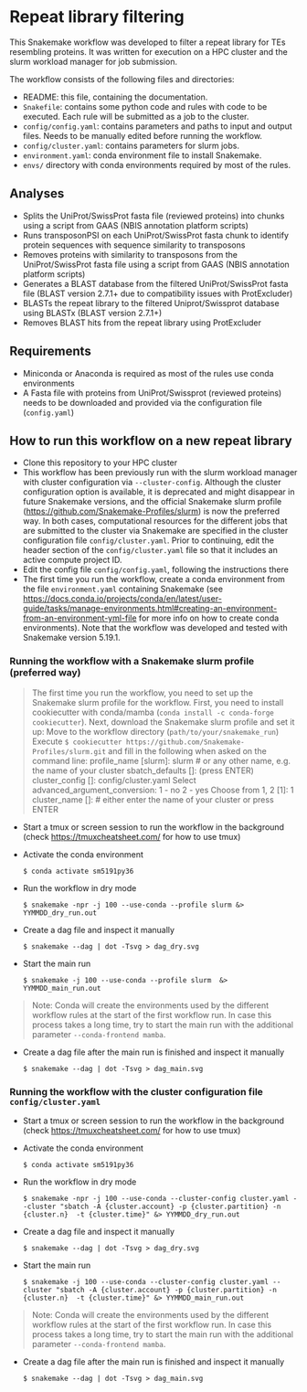 # Repeat library filtering

This Snakemake workflow was developed to filter a repeat library for TEs resembling proteins.
It was written for execution on a HPC cluster and the slurm workload manager for job submission.

The workflow consists of the following files and directories:

- README: this file, containing the documentation.
- `Snakefile`: contains some python code and rules with code to be executed. Each rule will be submitted as a job to the cluster.
- `config/config.yaml`: contains parameters and paths to input and output files. Needs to be manually edited before running the workflow.
- `config/cluster.yaml`: contains parameters for slurm jobs.
- `environment.yaml`: conda environment file to install Snakemake.
- `envs/` directory with conda environments required by most of the rules.

## Analyses

- Splits the UniProt/SwissProt fasta file (reviewed proteins) into chunks using a script from GAAS (NBIS annotation platform scripts)
- Runs transposonPSI on each UniProt/SwissProt fasta chunk to identify protein sequences with sequence similarity to transposons
- Removes proteins with similarity to transposons from the UniProt/SwissProt fasta file using a script from GAAS (NBIS annotation platform scripts)
- Generates a BLAST database from the filtered UniProt/SwissProt fasta file (BLAST version 2.7.1+ due to compatibility issues with ProtExcluder)
- BLASTs the repeat library to the filtered Uniprot/Swissprot database using BLASTx (BLAST version 2.7.1+)
- Removes BLAST hits from the repeat library using ProtExcluder


## Requirements

- Miniconda or Anaconda is required as most of the rules use conda environments
- A Fasta file with proteins from UniProt/Swissprot (reviewed proteins) needs to be downloaded and provided via the configuration file (`config.yaml`)


## How to run this workflow on a new repeat library

- Clone this repository to your HPC cluster
- This workflow has been previously run with the slurm workload manager with cluster configuration via `--cluster-config`. 
  Although the cluster configuration option is available, it is deprecated and might disappear in future Snakemake versions, 
  and the official Snakemake slurm profile (https://github.com/Snakemake-Profiles/slurm) is now the preferred way. In both cases, 
  computational resources for the different jobs that are submitted to the cluster via Snakemake are specified in the cluster 
  configuration file `config/cluster.yaml`. Prior to continuing, edit the header section of the `config/cluster.yaml` file so 
  that it includes an active compute project ID.
- Edit the config file `config/config.yaml`, following the instructions there
- The first time you run the workflow, create a conda environment from the file `environment.yaml` containing Snakemake
  (see https://docs.conda.io/projects/conda/en/latest/user-guide/tasks/manage-environments.html#creating-an-environment-from-an-environment-yml-file 
  for more info on how to create conda environments). Note that the workflow was developed and tested with Snakemake version 5.19.1.

### Running the workflow with a Snakemake slurm profile (preferred way)

> The first time you run the workflow, you need to set up the Snakemake slurm profile for the workflow. 
> First, you need to install cookiecutter with conda/mamba (`conda install -c conda-forge cookiecutter`). 
> Next, download the Snakemake slurm profile and set it up:
> Move to the workflow directory (`path/to/your/snakemake_run`)
> Execute `$ cookiecutter https://github.com/Snakemake-Profiles/slurm.git` and fill in the following when asked on the command line:
> profile_name [slurm]: slurm # or any other name, e.g. the name of your cluster
> sbatch_defaults []: (press ENTER)
> cluster_config []: config/cluster.yaml
> Select advanced_argument_conversion:
> 1 - no
> 2 - yes
> Choose from 1, 2 [1]: 1
> cluster_name []: # either enter the name of your cluster or press ENTER

- Start a tmux or screen session to run the workflow in the background (check https://tmuxcheatsheet.com/ for how to use tmux)

- Activate the conda environment 

    `$ conda activate sm5191py36`

- Run the workflow in dry mode

    `$ snakemake -npr -j 100 --use-conda --profile slurm &> YYMMDD_dry_run.out`

- Create a dag file and inspect it manually

    `$ snakemake --dag | dot -Tsvg > dag_dry.svg`

- Start the main run

    `$ snakemake -j 100 --use-conda --profile slurm  &> YYMMDD_main_run.out`

> Note: Conda will create the environments used by the different workflow rules at the start of the first workflow run.
> In case this process takes a long time, try to start the main run with the additional parameter `--conda-frontend mamba`.

- Create a dag file after the main run is finished and inspect it manually

    `$ snakemake --dag | dot -Tsvg > dag_main.svg`


### Running the workflow with the cluster configuration file `config/cluster.yaml`

- Start a tmux or screen session to run the workflow in the background (check https://tmuxcheatsheet.com/ for how to use tmux)

- Activate the conda environment 

    `$ conda activate sm5191py36`

- Run the workflow in dry mode

    `$ snakemake -npr -j 100 --use-conda --cluster-config cluster.yaml --cluster "sbatch -A {cluster.account} -p {cluster.partition} -n {cluster.n}  -t {cluster.time}" &> YYMMDD_dry_run.out`

- Create a dag file and inspect it manually

    `$ snakemake --dag | dot -Tsvg > dag_dry.svg`

- Start the main run

    `$ snakemake -j 100 --use-conda --cluster-config cluster.yaml --cluster "sbatch -A {cluster.account} -p {cluster.partition} -n {cluster.n}  -t {cluster.time}" &> YYMMDD_main_run.out`

> Note: Conda will create the environments used by the different workflow rules at the start of the first workflow run.
> In case this process takes a long time, try to start the main run with the additional parameter `--conda-frontend mamba`.

- Create a dag file after the main run is finished and inspect it manually

    `$ snakemake --dag | dot -Tsvg > dag_main.svg`

